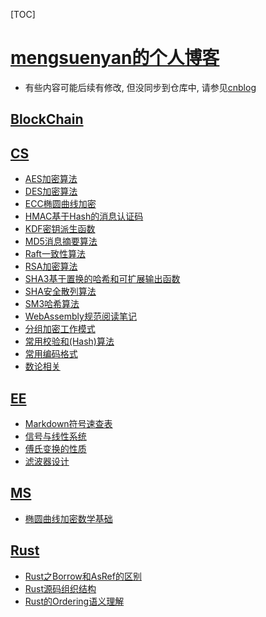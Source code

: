 ﻿<span id='toc'></span>
[TOC]


# [mengsuenyan的个人博客](#toc)


- 有些内容可能后续有修改, 但没同步到仓库中, 请参见[cnblog](https://www.cnblogs.com/mengsuenyan/)

## [BlockChain](#toc)



## [CS](#toc)


- [AES加密算法](docs/CS/AES加密算法.html)
- [DES加密算法](docs/CS/DES加密算法.html)
- [ECC椭圆曲线加密](docs/CS/ECC椭圆曲线加密.html)
- [HMAC基于Hash的消息认证码](docs/CS/HMAC基于Hash的消息认证码.html)
- [KDF密钥派生函数](docs/CS/KDF密钥派生函数.html)
- [MD5消息摘要算法](docs/CS/MD5消息摘要算法.html)
- [Raft一致性算法](docs/CS/Raft一致性算法.html)
- [RSA加密算法](docs/CS/RSA加密算法.html)
- [SHA3基于置换的哈希和可扩展输出函数](docs/CS/SHA3基于置换的哈希和可扩展输出函数.html)
- [SHA安全散列算法](docs/CS/SHA安全散列算法.html)
- [SM3哈希算法](docs/CS/SM3哈希算法.html)
- [WebAssembly规范阅读笔记](docs/CS/WebAssembly规范阅读笔记.html)
- [分组加密工作模式](docs/CS/分组加密工作模式.html)
- [常用校验和(Hash)算法](docs/CS/常用校验和(Hash)算法.html)
- [常用编码格式](docs/CS/常用编码格式.html)
- [数论相关](docs/CS/数论相关.html)

## [EE](#toc)


- [Markdown符号速查表](docs/EE/Markdown符号速查表.html)
- [信号与线性系统](docs/EE/信号与线性系统.html)
- [傅氏变换的性质](docs/EE/傅氏变换的性质.html)
- [滤波器设计](docs/EE/滤波器设计.html)

## [MS](#toc)


- [椭圆曲线加密数学基础](docs/MS/椭圆曲线加密数学基础.html)

## [Rust](#toc)


- [Rust之Borrow和AsRef的区别](docs/Rust/Rust之Borrow和AsRef的区别.html)
- [Rust源码组织结构](docs/Rust/Rust源码组织结构.html)
- [Rust的Ordering语义理解](docs/Rust/Rust的Ordering语义理解.html)
